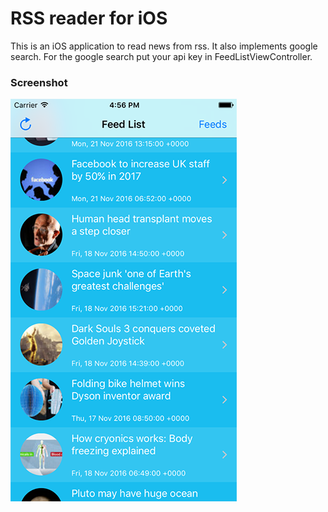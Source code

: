 # RSS reader for iOS
This is an iOS application to read news from rss.
It also implements google search.
For the google search put your api key in FeedListViewController. 

### Screenshot
![Feeds](https://github.com/aikon001/Rsswift/blob/master/RSSwift/feed.png)
